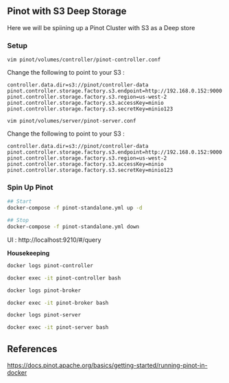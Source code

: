 ## Pinot with S3 Deep Storage

Here we will be spiining up a Pinot Cluster with S3 as a Deep store

### Setup

```shell
vim pinot/volumes/controller/pinot-controller.conf
```

Change the following to point to your S3 :

```shell
controller.data.dir=s3://pinot/controller-data
pinot.controller.storage.factory.s3.endpoint=http://192.168.0.152:9000
pinot.controller.storage.factory.s3.region=us-west-2
pinot.controller.storage.factory.s3.accessKey=minio
pinot.controller.storage.factory.s3.secretKey=minio123
```

```shell
vim pinot/volumes/server/pinot-server.conf
```

Change the following to point to your S3 :

```shell
controller.data.dir=s3://pinot/controller-data
pinot.controller.storage.factory.s3.endpoint=http://192.168.0.152:9000
pinot.controller.storage.factory.s3.region=us-west-2
pinot.controller.storage.factory.s3.accessKey=minio
pinot.controller.storage.factory.s3.secretKey=minio123
```

### Spin Up Pinot 

```bash
## Start
docker-compose -f pinot-standalone.yml up -d

## Stop
docker-compose -f pinot-standalone.yml down
```

UI : http://localhost:9210/#/query

**Housekeeping**

```bash
docker logs pinot-controller

docker exec -it pinot-controller bash

docker logs pinot-broker

docker exec -it pinot-broker bash

docker logs pinot-server

docker exec -it pinot-server bash
```

## References

https://docs.pinot.apache.org/basics/getting-started/running-pinot-in-docker